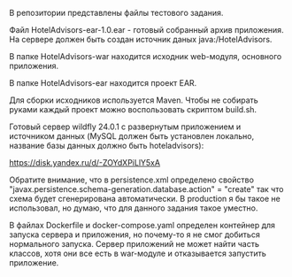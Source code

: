 В репозитории представлены файлы тестового задания.

Файл HotelAdvisors-ear-1.0.ear - готовый собранный архив приложения. На сервере должен быть создан источник даных java:/HotelAdvisors.

В папке HotelAdvisors-war находится исходник web-модуля, основного приложения.

В папке HotelAdvisors-ear находится проект EAR.

Для сборки исходников используется Maven. Чтобы не собирать руками каждый проект можно воспользовать скриптом build.sh.

Готовый сервер wildfly 24.0.1 с развернутым приложением и источником данных  (MySQL должен быть установлен локально, название базы данных должно быть hoteladvisors):

https://disk.yandex.ru/d/-ZOYdXPiLlY5xA

Обратите внимание, что в persistence.xml определено свойство "javax.persistence.schema-generation.database.action" = "create" так что схема будет сгенерирована автоматически. В production я бы такое не использовал, но думаю, что для данного задания такое уместно.

В файлах Dockerfile и docker-compose.yaml определен контейнер для запуска сервера и приложения, но почему-то я не смог добиться нормального запуска. Сервер приложений не может найти часть классов, хотя они все есть в war-модуле и отказывается запустить приложение.
